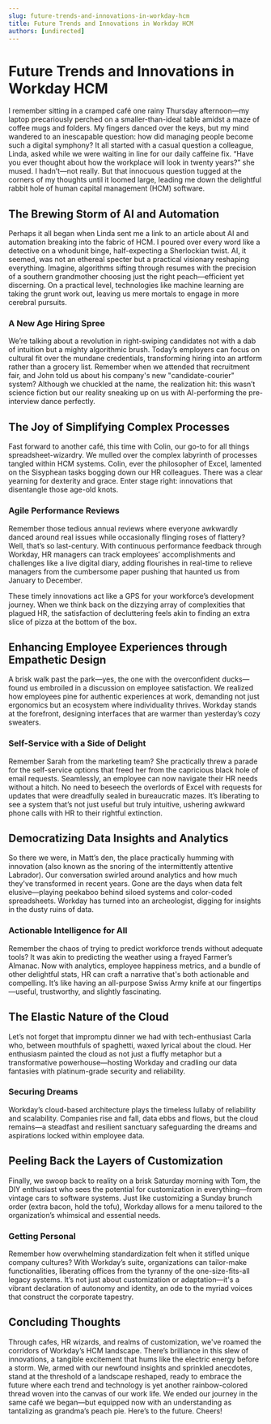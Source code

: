 ```yaml
---
slug: future-trends-and-innovations-in-workday-hcm
title: Future Trends and Innovations in Workday HCM
authors: [undirected]
---
```



# Future Trends and Innovations in Workday HCM

I remember sitting in a cramped café one rainy Thursday afternoon—my laptop precariously perched on a smaller-than-ideal table amidst a maze of coffee mugs and folders. My fingers danced over the keys, but my mind wandered to an inescapable question: how did managing people become such a digital symphony? It all started with a casual question a colleague, Linda, asked while we were waiting in line for our daily caffeine fix. “Have you ever thought about how the workplace will look in twenty years?” she mused. I hadn’t—not really. But that innocuous question tugged at the corners of my thoughts until it loomed large, leading me down the delightful rabbit hole of human capital management (HCM) software.

## The Brewing Storm of AI and Automation

Perhaps it all began when Linda sent me a link to an article about AI and automation breaking into the fabric of HCM. I poured over every word like a detective on a whodunit binge, half-expecting a Sherlockian twist. AI, it seemed, was not an ethereal specter but a practical visionary reshaping everything. Imagine, algorithms sifting through resumes with the precision of a southern grandmother choosing just the right peach—efficient yet discerning. On a practical level, technologies like machine learning are taking the grunt work out, leaving us mere mortals to engage in more cerebral pursuits.

### A New Age Hiring Spree

We’re talking about a revolution in right-swiping candidates not with a dab of intuition but a mighty algorithmic brush. Today’s employers can focus on cultural fit over the mundane credentials, transforming hiring into an artform rather than a grocery list. Remember when we attended that recruitment fair, and John told us about his company's new "candidate-courier" system? Although we chuckled at the name, the realization hit: this wasn’t science fiction but our reality sneaking up on us with AI-performing the pre-interview dance perfectly.

## The Joy of Simplifying Complex Processes

Fast forward to another café, this time with Colin, our go-to for all things spreadsheet-wizardry. We mulled over the complex labyrinth of processes tangled within HCM systems. Colin, ever the philosopher of Excel, lamented on the Sisyphean tasks bogging down our HR colleagues. There was a clear yearning for dexterity and grace. Enter stage right: innovations that disentangle those age-old knots.

### Agile Performance Reviews

Remember those tedious annual reviews where everyone awkwardly danced around real issues while occasionally flinging roses of flattery? Well, that’s so last-century. With continuous performance feedback through Workday, HR managers can track employees’ accomplishments and challenges like a live digital diary, adding flourishes in real-time to relieve managers from the cumbersome paper pushing that haunted us from January to December.

These timely innovations act like a GPS for your workforce’s development journey. When we think back on the dizzying array of complexities that plagued HR, the satisfaction of decluttering feels akin to finding an extra slice of pizza at the bottom of the box.

## Enhancing Employee Experiences through Empathetic Design

A brisk walk past the park—yes, the one with the overconfident ducks—found us embroiled in a discussion on employee satisfaction. We realized how employees pine for authentic experiences at work, demanding not just ergonomics but an ecosystem where individuality thrives. Workday stands at the forefront, designing interfaces that are warmer than yesterday’s cozy sweaters.

### Self-Service with a Side of Delight

Remember Sarah from the marketing team? She practically threw a parade for the self-service options that freed her from the capricious black hole of email requests. Seamlessly, an employee can now navigate their HR needs without a hitch. No need to beseech the overlords of Excel with requests for updates that were dreadfully sealed in bureaucratic mazes. It’s liberating to see a system that’s not just useful but truly intuitive, ushering awkward phone calls with HR to their rightful extinction.

## Democratizing Data Insights and Analytics

So there we were, in Matt’s den, the place practically humming with innovation (also known as the snoring of the intermittently attentive Labrador). Our conversation swirled around analytics and how much they've transformed in recent years. Gone are the days when data felt elusive—playing peekaboo behind siloed systems and color-coded spreadsheets. Workday has turned into an archeologist, digging for insights in the dusty ruins of data.

### Actionable Intelligence for All

Remember the chaos of trying to predict workforce trends without adequate tools? It was akin to predicting the weather using a frayed Farmer’s Almanac. Now with analytics, employee happiness metrics, and a bundle of other delightful stats, HR can craft a narrative that's both actionable and compelling. It’s like having an all-purpose Swiss Army knife at our fingertips—useful, trustworthy, and slightly fascinating.

## The Elastic Nature of the Cloud

Let’s not forget that impromptu dinner we had with tech-enthusiast Carla who, between mouthfuls of spaghetti, waxed lyrical about the cloud. Her enthusiasm painted the cloud as not just a fluffy metaphor but a transformative powerhouse—hosting Workday and cradling our data fantasies with platinum-grade security and reliability.

### Securing Dreams

Workday’s cloud-based architecture plays the timeless lullaby of reliability and scalability. Companies rise and fall, data ebbs and flows, but the cloud remains—a steadfast and resilient sanctuary safeguarding the dreams and aspirations locked within employee data.

## Peeling Back the Layers of Customization

Finally, we swoop back to reality on a brisk Saturday morning with Tom, the DIY enthusiast who sees the potential for customization in everything—from vintage cars to software systems. Just like customizing a Sunday brunch order (extra bacon, hold the tofu), Workday allows for a menu tailored to the organization’s whimsical and essential needs.

### Getting Personal

Remember how overwhelming standardization felt when it stifled unique company cultures? With Workday’s suite, organizations can tailor-make functionalities, liberating offices from the tyranny of the one-size-fits-all legacy systems. It’s not just about customization or adaptation—it's a vibrant declaration of autonomy and identity, an ode to the myriad voices that construct the corporate tapestry.

## Concluding Thoughts

Through cafes, HR wizards, and realms of customization, we've roamed the corridors of Workday’s HCM landscape. There’s brilliance in this slew of innovations, a tangible excitement that hums like the electric energy before a storm. We, armed with our newfound insights and sprinkled anecdotes, stand at the threshold of a landscape reshaped, ready to embrace the future where each trend and technology is yet another rainbow-colored thread woven into the canvas of our work life. We ended our journey in the same café we began—but equipped now with an understanding as tantalizing as grandma’s peach pie. Here’s to the future. Cheers!